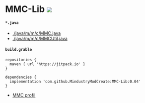 # MMC-Lib [![](https://jitpack.io/v/MindustryModCreate/MMC-Lib.svg)](https://jitpack.io/#MindustryModCreate/MMC-Lib)

#### `*.java`
* [./java/m/m/c/MMC.java](https://github.com/MindustryModCreate/MMC-Lib/blob/main/lib/src/main/java/m/m/c/MMC.java)
* [./java/m/m/c/MMCUtil.java](https://github.com/MindustryModCreate/MMC-Lib/blob/main/lib/src/main/java/m/m/c/MMCUtil.java)

#### `build.grable`
```
repositories {
  maven { url 'https://jitpack.io' }
}

dependencies {
  implementation 'com.github.MindustryModCreate:MMC-Lib:0.04'
}
```

* [MMC profil](https://github.com/MindustryModCreate/MindustryModCreate)
